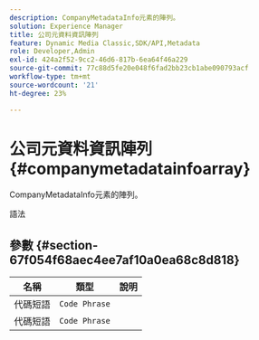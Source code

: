 ```yaml
---
description: CompanyMetadataInfo元素的陣列。
solution: Experience Manager
title: 公司元資料資訊陣列
feature: Dynamic Media Classic,SDK/API,Metadata
role: Developer,Admin
exl-id: 424a2f52-9cc2-46d6-817b-6ea64f46a229
source-git-commit: 77c88d5fe20e048f6fad2bb23cb1abe090793acf
workflow-type: tm+mt
source-wordcount: '21'
ht-degree: 23%

---
```


# 公司元資料資訊陣列{#companymetadatainfoarray}

CompanyMetadataInfo元素的陣列。

語法

## 參數 {#section-67f054f68aec4ee7af10a0ea68c8d818}

| 名稱 | 類型 | 說明 |
|---|---|---|
| 代碼短語 | `Code Phrase` |  |
| 代碼短語 | `Code Phrase` |  |
